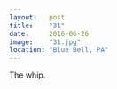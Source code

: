 ```yaml
---
layout:   post
title:    "31"
date:     2016-06-26
image:    "31.jpg"
location: "Blue Bell, PA"
---
```


The whip.
